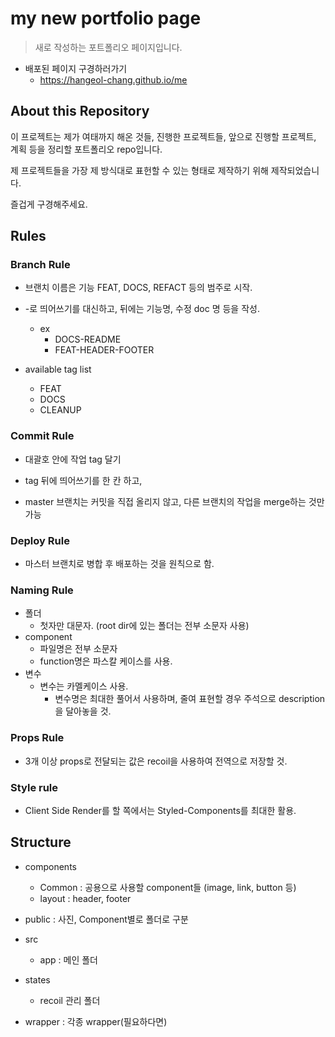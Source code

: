 # my new portfolio page

> 새로 작성하는 포트폴리오 페이지입니다.



- 배포된 페이지 구경하러가기
  - https://hangeol-chang.github.io/me



## About this Repository

이 프로젝트는 제가 여태까지 해온 것들, 진행한 프로젝트들, 앞으로 진행할 프로젝트, 계획 등을 정리할 포트폴리오 repo입니다.

제 프로젝트들을 가장 제 방식대로 표헌할 수 있는 형태로 제작하기 위해 제작되었습니다.

즐겁게 구경해주세요.





## Rules

### Branch Rule

- 브랜치 이름은 기능 FEAT, DOCS, REFACT 등의 범주로 시작.
- -로 띄어쓰기를 대신하고, 뒤에는 기능명, 수정 doc 명 등을 작성.
  - ex
    - DOCS-README
    - FEAT-HEADER-FOOTER



- available tag list
  - FEAT
  - DOCS
  - CLEANUP



### Commit Rule

- 대괄호 안에 작업 tag 달기
- tag 뒤에 띄어쓰기를 한 칸 하고, 



- master 브랜치는 커밋을 직접 올리지 않고, 다른 브랜치의 작업을 merge하는 것만 가능



### Deploy Rule

- 마스터 브랜치로 병합 후 배포하는 것을 원칙으로 함.





### Naming Rule

- 폴더
  - 첫자만 대문자. (root dir에 있는 폴더는 전부 소문자 사용)
- component 
  - 파일명은 전부 소문자
  - function명은 파스칼 케이스를 사용.
- 변수
  - 변수는 카멜케이스 사용.
    - 변수명은 최대한 풀어서 사용하며,  줄여 표현할 경우 주석으로 description을 달아놓을 것.



### Props Rule

- 3개 이상 props로 전달되는 값은 recoil을 사용하여 전역으로 저장할 것.



### Style rule

- Client Side Render를 할 쪽에서는 Styled-Components를 최대한 활용.



## Structure

- components
  - Common : 공용으로 사용할 component들 (image, link, button 등)
  - layout : header, footer
- public : 사진, Component별로 폴더로 구분
- src
  - app : 메인 폴더

- states
  - recoil 관리 폴더
- wrapper : 각종 wrapper(필요하다면)